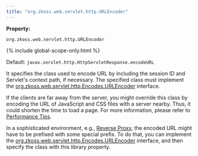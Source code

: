 ```yaml
---
title: "org.zkoss.web.servlet.http.URLEncoder"
---
```


**Property:**

`org.zkoss.web.servlet.http.URLEncoder`

{% include global-scope-only.html %}

Default: `javax.servlet.http.HttpServletResponse.encodeURL`

It specifies the class used to encode URL by including the session ID
and Servlet's context path, if necessary. The specified class must
implement the
[org.zkoss.web.servlet.http.Encodes.URLEncoder](https://www.zkoss.org/javadoc/latest/zk/org/zkoss/web/servlet/http/Encodes/URLEncoder.html)
interface.

If the clients are far away from the server, you might override this
class by encoding the URL of JavaScript and CSS files with a server
nearby. Thus, it could shorten the time to load a page. For more
information, please refer to [Performance Tips]({{site.baseurl}}/zk_dev_ref/performance_tips/load_javascript_and_css_from_server_nearby).

In a sophisticated environment, e.g., [Reverse Proxy](http://en.wikipedia.org/wiki/Reverse_proxy), the encoded URL
might have to be prefixed with some special prefix. To do that, you can
implement the
[org.zkoss.web.servlet.http.Encodes.URLEncoder](https://www.zkoss.org/javadoc/latest/zk/org/zkoss/web/servlet/http/Encodes/URLEncoder.html)
interface, and then specify the class with this library property.
